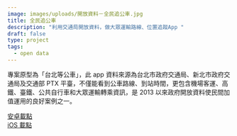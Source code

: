 ```yaml
---
image: images/uploads/開放資料－全民追公車.jpg
title: 全民追公車
description: "利用交通局開放資料，做大眾運輸路線、位置追蹤App "
draft: false
type: project
tags:
  - open data
---
```

專案原型為「台北等公車」，此 app 資料來源為台北市政府交通局、新北市政府交通局及交通部 PTX 平臺，不僅能看到公車路線、到站時間，更包含機場客運、高鐵、臺鐵、公共自行車和大眾運輸轉乘資訊，是 2013 以來政府開放資料使民間加值運用的良好案例之一。

[安卓載點](https://play.google.com/store/apps/details?id=nexti.android.bustaipei&hl=zh_TW&gl=US)\
[iOS 載點](https://apps.apple.com/tw/app/%E5%8F%B0%E5%8C%97%E7%AD%89%E5%85%AC%E8%BB%8A-%E5%85%AC%E8%BB%8A%E8%B7%AF%E7%B7%9A-%E6%8D%B7%E9%81%8B-%E5%8F%B0%E9%90%B5%E5%8B%95%E6%85%8B%E6%9F%A5%E8%A9%A2/id511832182)